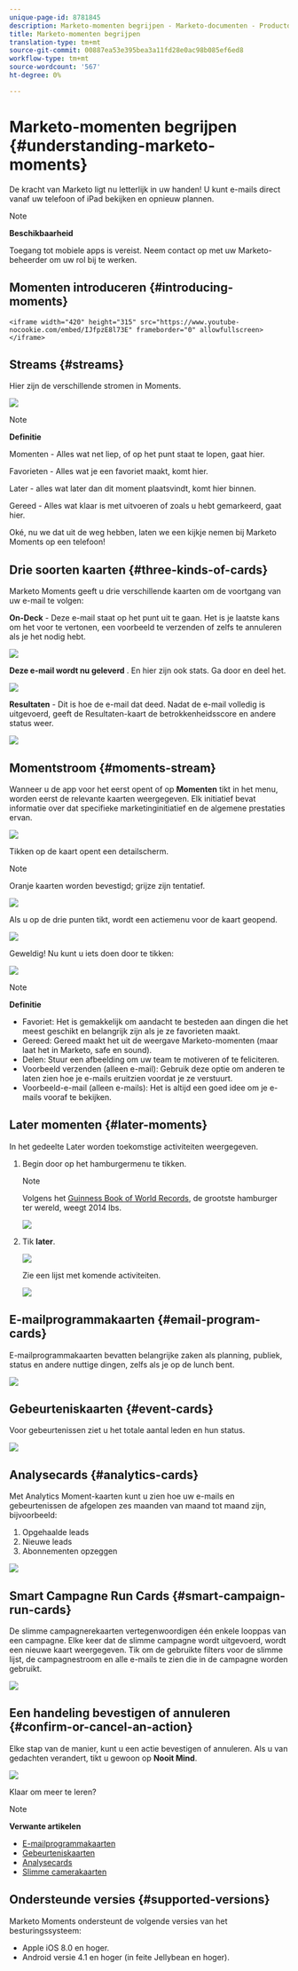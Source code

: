 ```yaml
---
unique-page-id: 8781845
description: Marketo-momenten begrijpen - Marketo-documenten - Productdocumentatie
title: Marketo-momenten begrijpen
translation-type: tm+mt
source-git-commit: 00887ea53e395bea3a11fd28e0ac98b085ef6ed8
workflow-type: tm+mt
source-wordcount: '567'
ht-degree: 0%

---
```



# Marketo-momenten begrijpen {#understanding-marketo-moments}

De kracht van Marketo ligt nu letterlijk in uw handen! U kunt e-mails direct vanaf uw telefoon of iPad bekijken en opnieuw plannen.

>[!NOTE]
>
>**Beschikbaarheid**
>
>Toegang tot mobiele apps is vereist. Neem contact op met uw Marketo-beheerder om uw rol [](../../../../../product-docs/administration/users-and-roles/managing-user-roles-and-permissions.md)bij te werken.

## Momenten introduceren {#introducing-moments}

`<iframe width="420" height="315" src="https://www.youtube-nocookie.com/embed/IJfpzE8l73E" frameborder="0" allowfullscreen></iframe>`

## Streams {#streams}

Hier zijn de verschillende stromen in Moments.

![](assets/image2015-7-15-15-3a6-3a10.png)

>[!NOTE]
>
>**Definitie**
>
>Momenten - Alles wat net liep, of op het punt staat te lopen, gaat hier.
>
>Favorieten - Alles wat je een favoriet maakt, komt hier.
>
>Later - alles wat later dan dit moment plaatsvindt, komt hier binnen.
>
>Gereed - Alles wat klaar is met uitvoeren of zoals u hebt gemarkeerd, gaat hier.

Oké, nu we dat uit de weg hebben, laten we een kijkje nemen bij Marketo Moments op een telefoon!

## Drie soorten kaarten {#three-kinds-of-cards}

Marketo Moments geeft u drie verschillende kaarten om de voortgang van uw e-mail te volgen:

**On-Deck** - Deze e-mail staat op het punt uit te gaan. Het is je laatste kans om het voor te vertonen, een voorbeeld te verzenden of zelfs te annuleren als je het nodig hebt.

![](assets/image2015-7-17-11-3a25-3a48.png)

**Deze e-mail wordt nu geleverd** . En hier zijn ook stats. Ga door en deel het.

![](assets/image2015-7-17-11-3a27-3a22.png)

**Resultaten** - Dit is hoe de e-mail dat deed. Nadat de e-mail volledig is uitgevoerd, geeft de Resultaten-kaart de betrokkenheidsscore en andere status weer.

![](assets/image2015-7-17-11-3a43-3a28.png)

## Momentstroom {#moments-stream}

Wanneer u de app voor het eerst opent of op **Momenten** tikt in het menu, worden eerst de relevante kaarten weergegeven. Elk initiatief bevat informatie over dat specifieke marketinginitiatief en de algemene prestaties ervan.

![](assets/image2015-7-15-10-3a46-3a19.png)

Tikken op de kaart opent een detailscherm.

>[!NOTE]
>
>Oranje kaarten worden bevestigd; grijze zijn tentatief.

![](assets/image2015-9-25-9-3a37-3a26.png)

Als u op de drie punten tikt, wordt een actiemenu voor de kaart geopend.

![](assets/image2015-7-15-10-3a47-3a34.png)

Geweldig! Nu kunt u iets doen door te tikken:

![](assets/image2015-7-15-10-3a49-3a20.png)

>[!NOTE]
>
>**Definitie**
>
>* Favoriet: Het is gemakkelijk om aandacht te besteden aan dingen die het meest geschikt en belangrijk zijn als je ze favorieten maakt.
>* Gereed: Gereed maakt het uit de weergave Marketo-momenten (maar laat het in Marketo, safe en sound).
>* Delen: Stuur een afbeelding om uw team te motiveren of te feliciteren.
>* Voorbeeld verzenden (alleen e-mail): Gebruik deze optie om anderen te laten zien hoe je e-mails eruitzien voordat je ze verstuurt.
>* Voorbeeld-e-mail (alleen e-mails): Het is altijd een goed idee om je e-mails vooraf te bekijken.

>



## Later momenten {#later-moments}

In het gedeelte Later worden toekomstige activiteiten weergegeven.

1. Begin door op het hamburgermenu te tikken.

   >[!NOTE]
   >
   >Volgens het [Guinness Book of World Records](http://www.guinnessworldrecords.com/world-records/largest-hamburger), de grootste hamburger ter wereld, weegt 2014 lbs.

   ![](assets/image2015-7-15-10-3a52-3a5.png)

1. Tik **later**.

   ![](assets/image2015-7-15-10-3a54-3a47.png)

   Zie een lijst met komende activiteiten.

   ![](assets/image2015-6-29-15-3a24-3a3.png)

## E-mailprogrammakaarten {#email-program-cards}

E-mailprogrammakaarten bevatten belangrijke zaken als planning, publiek, status en andere nuttige dingen, zelfs als je op de lunch bent.

![](assets/image2015-6-29-15-3a31-3a57.png)

## Gebeurteniskaarten {#event-cards}

Voor gebeurtenissen ziet u het totale aantal leden en hun status.

![](assets/image2015-6-29-15-3a39-3a12.png)

## Analysecards {#analytics-cards}

Met Analytics Moment-kaarten kunt u zien hoe uw e-mails en gebeurtenissen de afgelopen zes maanden van maand tot maand zijn, bijvoorbeeld:

1. Opgehaalde leads
1. Nieuwe leads
1. Abonnementen opzeggen

![](assets/image2015-7-6-13-3a26-3a33.png)

## Smart Campagne Run Cards {#smart-campaign-run-cards}

De slimme campagnerekaarten vertegenwoordigen één enkele looppas van een campagne. Elke keer dat de slimme campagne wordt uitgevoerd, wordt een nieuwe kaart weergegeven. Tik om de gebruikte filters voor de slimme lijst, de campagnestroom en alle e-mails te zien die in de campagne worden gebruikt.

![](assets/image2015-9-23-11-3a0-3a54.png)

## Een handeling bevestigen of annuleren {#confirm-or-cancel-an-action}

Elke stap van de manier, kunt u een actie bevestigen of annuleren. Als u van gedachten verandert, tikt u gewoon op **Nooit Mind**.

![](assets/image2015-7-14-17-3a11-3a29.png)

Klaar om meer te leren?

>[!NOTE]
>
>**Verwante artikelen**
>
>* [E-mailprogrammakaarten](understanding-email-program-cards.md)
>* [Gebeurteniskaarten](understanding-event-cards.md)
>* [Analysecards](understanding-analytics-cards.md)
>* [Slimme camerakaarten](understanding-smart-campaign-cards.md)

>



## Ondersteunde versies  {#supported-versions}

Marketo Moments ondersteunt de volgende versies van het besturingssysteem:

* Apple iOS 8.0 en hoger.
* Android versie 4.1 en hoger (in feite Jellybean en hoger).

